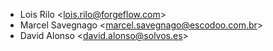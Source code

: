 - Lois Rilo \<<lois.rilo@forgeflow.com>\>
- Marcel Savegnago \<<marcel.savegnago@escodoo.com.br>\>
- David Alonso \<<david.alonso@solvos.es>\>
